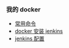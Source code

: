 ### 我的 docker

- [常用命令](docker_command.md)
- [docker 安装 jenkins](jenkins.md)
- [jenkins 配置](jenkins_setup.md)
